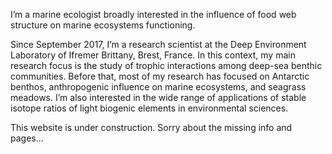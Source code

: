 ﻿---
# Display name
name: Loïc N. Michel

# Username (this should match the folder name)
authors:
- admin

# Is this the primary user of the site?
superuser: true

# Role/position
role: Research scientist

# Organizations/Affiliations
organizations:
- name: Ifremer Brittany 
  url: ""

# Short bio (displayed in user profile at end of posts)
bio: 

interests:
- Trophic interactions in deep-sea ecosystems
- Antarctic benthic systems & global climate change
- Stable isotopes as ecological tracers
- Anthropogenic impacts on marine ecosystems
- Seagrass meadows and associated food webs

education:
  courses:
  - course: PhD in Biology of Organisms and Ecology, University of Liège (BE)
    year: 2011
  - course: MAS in Oceanography, University of Liège (BE)
    year: 2007
  - course: MSc in Animal Biology, University of Liège (BE)
    year: 2005

# Social/Academic Networking
# For available icons, see: https://sourcethemes.com/academic/docs/page-builder/#icons
#   For an email link, use "fas" icon pack, "envelope" icon, and a link in the
#   form "mailto:your-email@example.com" or "#contact" for contact widget.
social:
- icon: envelope
  icon_pack: fas
  link: '#contact'  # For a direct email link, use "mailto:test@example.org".
- icon: twitter
  icon_pack: fab
  link: https://twitter.com/loicnmichel
- icon: google-scholar
  icon_pack: ai
  link: https://scholar.google.com/citations?user=BxfeVdAAAAAJ
- icon: orcid
  icon_pack: ai
  link: https://orcid.org/0000-0003-0988-7050
- icon: researchgate
  icon_pack: ai
  link: https://www.researchgate.net/profile/Loic_Michel
- icon: cv
  icon_pack: ai
  link: https://docs.google.com/document/d/1nSPq47XahkX0iHRBBMtOsTF7_6QIaPDXEDnX_0YYfnQ/export?format=pdf

# Enter email to display Gravatar (if Gravatar enabled in Config)
email: ""

# Organizational groups that you belong to (for People widget)
#   Set this to `[]` or comment out if you are not using People widget.
user_groups:
- Researchers
- Visitors
---

I’m a marine ecologist broadly interested in the influence of food web structure on marine ecosystems functioning.

Since September 2017,   I’m a research scientist at the Deep Environment Laboratory of Ifremer Brittany, Brest, France. In this context, my main research focus is the study of trophic interactions among deep-sea benthic communities. Before that, most of my research has focused on Antarctic benthos, anthropogenic influence on marine ecosystems, and seagrass meadows. I’m also interested in the wide range of applications of stable isotope ratios of light biogenic elements in environmental sciences.

This website is under construction. Sorry about the missing info and pages...